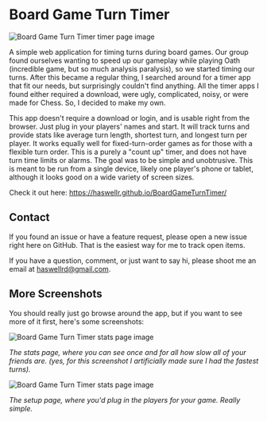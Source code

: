 # Board Game Turn Timer

![Board Game Turn Timer timer page image](https://raw.githubusercontent.com/haswellr/BoardGameTurnTimer/master/images/about/timer-page.png)

A simple web application for timing turns during board games. Our group found ourselves wanting to speed up our gameplay while playing Oath (incredible game, but so much analysis paralysis), so we started timing our turns. After this became a regular thing, I searched around for a timer app that fit our needs, but surprisingly couldn't find anything. All the timer apps I found either required a download, were ugly, complicated, noisy, or were made for Chess. So, I decided to make my own.

This app doesn't require a download or login, and is usable right from the browser. Just plug in your players' names and start. It will track turns and provide stats like average turn length, shortest turn, and longest turn per player. It works equally well for fixed-turn-order games as for those with a flexible turn order. This is a purely a "count up" timer, and does not have turn time limits or alarms. The goal was to be simple and unobtrusive. This is meant to be run from a single device, likely one player's phone or tablet, although it looks good on a wide variety of screen sizes.

Check it out here: https://haswellr.github.io/BoardGameTurnTimer/

## Contact

If you found an issue or have a feature request, please open a new issue right here on GitHub. That is the easiest way for me to track open items.

If you have a question, comment, or just want to say hi, please shoot me an email at haswellrd@gmail.com.

## More Screenshots

You should really just go browse around the app, but if you want to see more of it first, here's some screenshots:

![Board Game Turn Timer stats page image](https://raw.githubusercontent.com/haswellr/BoardGameTurnTimer/master/images/about/stats-page.png)

*The stats page, where you can see once and for all how slow all of your friends are. (yes, for this screenshot I artificially made sure I had the fastest turns).*

![Board Game Turn Timer stats page image](https://raw.githubusercontent.com/haswellr/BoardGameTurnTimer/master/images/about/setup-page.png)

*The setup page, where you'd plug in the players for your game. Really simple.*
